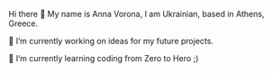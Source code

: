 Hi there 👋 My name is Anna Vorona, I am Ukrainian, based in Athens, Greece.



🔭 I’m currently working on ideas for my future projects.

🌱 I’m currently learning coding from Zero to Hero ;)

